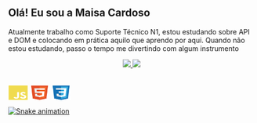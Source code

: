 ## Olá! Eu sou a Maisa Cardoso
Atualmente trabalho como Suporte Técnico N1, estou estudando sobre API e DOM e colocando em prática aquilo que aprendo por aqui. Quando não estou estudando, passo o tempo me divertindo com algum instrumento

<div align="center">
  <a href="https://github.com/MaisaSilvac">
  <img  width="49%" src="https://github-readme-stats.vercel.app/api?username=cafecomleitec&show_icons=true&theme=dracula&include_all_commits=true&count_private=true"/>
  <img  width="37%" src="https://github-readme-stats.vercel.app/api/top-langs/?username=MaisaSilvac&layout=compact&langs_count=7&theme=dracula"/>
</div>
  
  <br>
  <div style="display: inline-block"><br/>
  <img align= "center" alt="Js" height="30" width="40" src="https://raw.githubusercontent.com/devicons/devicon/master/icons/javascript/javascript-plain.svg">  
  <img align= "center" alt="HTML" height="30" width="40" src="https://raw.githubusercontent.com/devicons/devicon/master/icons/html5/html5-original.svg">
  <img align= "center" alt="CSS" height="30" width="40" src="https://raw.githubusercontent.com/devicons/devicon/master/icons/css3/css3-original.svg">
  </div>
  
![Snake animation](https://github.com/MaisaSilvac/MaisaSilvac/blob/output/github-contribution-grid-snake.svg)


